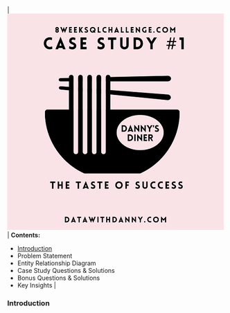 | ![Project Logo](project_images/logo.png) | **Contents:**  
- [Introduction](#introduction)
- Problem Statement  
- Entity Relationship Diagram  
- Case Study Questions & Solutions  
- Bonus Questions & Solutions  
- Key Insights |
  
### Introduction
